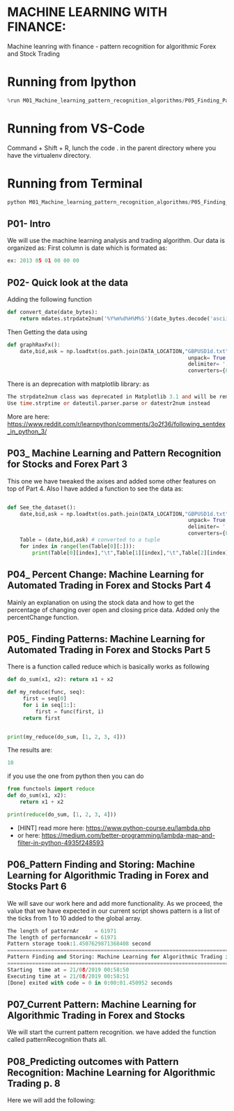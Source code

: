 # MACHINE LEARNING WITH FINANCE:
Machine leanring with finance - pattern recognition for algorithmic Forex and Stock Trading

# Running from Ipython

```c
%run M01_Machine_learning_pattern_recognition_algorithms/P05_Finding_Patterns.py
```
# Running from VS-Code
Command + Shift + R, lunch the code . in the parent directory where you have the virtualenv directory.

# Running from Terminal
```c
python M01_Machine_learning_pattern_recognition_algorithms/P05_Finding_Patterns.py
```
## P01- Intro
We will use the machine learning analysis and trading algorithm.
Our data is organized as:
First column is date which is formated as:

```py
ex: 2013 05 01 00 00 00
```

## P02- Quick look at the data
Adding the following function

```py
def convert_date(date_bytes):
    return mdates.strpdate2num('%Y%m%d%H%M%S')(date_bytes.decode('ascii'))  # strpdate2num ,datestr2num

```
Then Getting the data using

```py
def graphRaxFx():
    date,bid,ask = np.loadtxt(os.path.join(DATA_LOCATION,"GBPUSD1d.txt"),
                                                          unpack= True,
                                                          delimiter= ',',
                                                          converters={0:convert_date})
```
There is an deprecation with matplotlib library: as

```v
The strpdate2num class was deprecated in Matplotlib 3.1 and will be removed in 3.3
Use time.strptime or dateutil.parser.parse or datestr2num instead

```
More are here: https://www.reddit.com/r/learnpython/comments/3o2f36/following_sentdex_in_python_3/

## P03_ Machine Learning and Pattern Recognition for Stocks and Forex Part 3

This one we have tweaked the axises and added some other features on top of Part 4. Also I have added a function to see the data as:

```py

def See_the_dataset():
    date,bid,ask = np.loadtxt(os.path.join(DATA_LOCATION,"GBPUSD1d.txt"),
                                                          unpack= True,
                                                          delimiter= ',',
                                                          converters={0:convert_date})
    Table = (date,bid,ask) # converted to a tuple
    for index in range(len(Table[0][:])):
        print(Table[0][index],"\t",Table[1][index],"\t",Table[2][index])


```
## P04_ Percent Change: Machine Learning for Automated Trading in Forex and Stocks Part 4
Mainly an explanation on using the stock data and how to get the percentage of changing over open and closing price data. Added only the percentChange function.

## P05_ Finding Patterns: Machine Learning for Automated Trading in Forex and Stocks Part 5
There is a function called reduce which is basically works as following

```py
def do_sum(x1, x2): return x1 + x2

def my_reduce(func, seq):
     first = seq[0]
     for i in seq[1:]:
         first = func(first, i)
     return first


print(my_reduce(do_sum, [1, 2, 3, 4]))

```
The results are:

```v
10
```
if you use the one from python then you can do

```py
from functools import reduce
def do_sum(x1, x2):
    return x1 + x2

print(reduce(do_sum, [1, 2, 3, 4]))
```
* [HINT] read more here: https://www.python-course.eu/lambda.php
* or here: https://medium.com/better-programming/lambda-map-and-filter-in-python-4935f248593


## P06_Pattern Finding and Storing: Machine Learning for Algorithmic Trading in Forex and Stocks Part 6

We will save our work here and add more functionality. As we proceed, the value that we have expected in our current script shows pattern is a list of the ticks from 1 to 10 added to the global array.

```py
The length of patternAr     = 61971
The length of performanceAr = 61971
Pattern storage took:1.4507629871368408 second
================================================================================================
Pattern Finding and Storing: Machine Learning for Algorithmic Trading in Forex and Stocks Part 6
================================================================================================
Starting  time at = 21/08/2019 00:58:50
Executing time at = 21/08/2019 00:58:51
[Done] exited with code = 0 in 0:00:01.450952 seconds
```

## P07_Current Pattern: Machine Learning for Algorithmic Trading in Forex and Stocks
We will start the current pattern recognition.
we have added the function called patternRecognition thats all.

## P08_Predicting outcomes with Pattern Recognition: Machine Learning for Algorithmic Trading p. 8
Here we will add the following:

